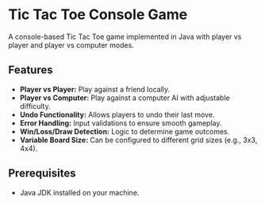 # Tic Tac Toe Console Game

A console-based Tic Tac Toe game implemented in Java with player vs player and player vs computer modes.

## Features

- **Player vs Player:** Play against a friend locally.
- **Player vs Computer:** Play against a computer AI with adjustable difficulty.
- **Undo Functionality:** Allows players to undo their last move.
- **Error Handling:** Input validations to ensure smooth gameplay.
- **Win/Loss/Draw Detection:** Logic to determine game outcomes.
- **Variable Board Size:** Can be configured to different grid sizes (e.g., 3x3, 4x4).

## Prerequisites

- Java JDK installed on your machine.
